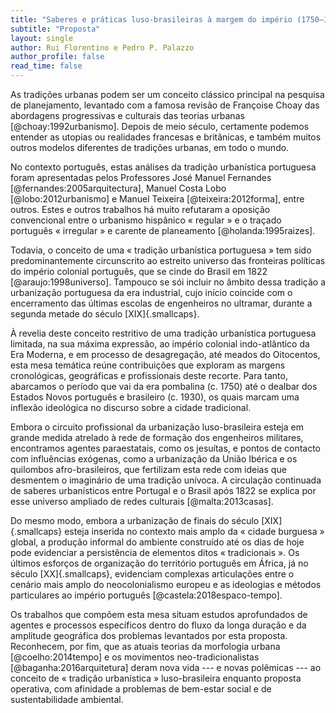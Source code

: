 ```yaml
---
title: "Saberes e práticas luso-brasileiras à margem do império (1750–1930)"
subtitle: "Proposta"
layout: single
author: Rui Florentino e Pedro P. Palazzo
author_profile: false
read_time: false
---
```


As tradições urbanas podem ser um conceito clássico principal na
pesquisa de planejamento, levantado com a famosa revisão de Françoise
Choay das abordagens progressivas e culturais das teorias urbanas
[@choay:1992urbanismo]. Depois de meio século, certamente podemos
entender as utopias ou realidades francesas e britânicas, e também
muitos outros modelos diferentes de tradições urbanas, em todo o mundo.

No contexto português, estas análises da tradição urbanística portuguesa
foram apresentadas pelos Professores José Manuel Fernandes
[@fernandes:2005arquitectura], Manuel Costa Lobo [@lobo:2012urbanismo] e
Manuel Teixeira [@teixeira:2012forma], entre outros. Estes e outros
trabalhos há muito refutaram a oposição convencional entre o urbanismo
hispânico « regular » e o traçado português « irregular » e carente de
planeamento [@holanda:1995raizes].

Todavia, o conceito de uma « tradição urbanística portuguesa » tem sido
predominantemente circunscrito ao estreito universo das fronteiras
políticas do império colonial português, que se cinde do Brasil em 1822
[@araujo:1998universo]. Tampouco se sói incluir no âmbito dessa tradição
a urbanização portuguesa da era industrial, cujo início coincide com o
encerramento das últimas escolas de engenheiros no ultramar, durante a
segunda metade do século [XIX]{.smallcaps}.

À revelia deste conceito restritivo de uma tradição urbanística
portuguesa limitada, na sua máxima expressão, ao império colonial
indo-atlântico da Era Moderna, e em processo de desagregação, até meados
do Oitocentos, esta mesa temática reúne contribuições que exploram as
margens cronológicas, geográficas e profissionais deste recorte. Para
tanto, abarcamos o período que vai da era pombalina (c. 1750) até o
dealbar dos Estados Novos português e brasileiro (c. 1930), os quais
marcam uma inflexão ideológica no discurso sobre a cidade tradicional.

Embora o circuito profissional da urbanização luso-brasileira esteja em
grande medida atrelado à rede de formação dos engenheiros militares,
encontramos agentes paraestatais, como os jesuítas, e pontos de contacto
com influências exógenas, como a urbanização da União Ibérica e os
quilombos afro-brasileiros, que fertilizam esta rede com ideias que
desmentem o imaginário de uma tradição unívoca. A circulação continuada
de saberes urbanísticos entre Portugal e o Brasil após 1822 se explica
por esse universo ampliado de redes culturais [@malta:2013casas].

Do mesmo modo, embora a urbanização de finais do século
[XIX]{.smallcaps} esteja inserida no contexto mais amplo da « cidade
burguesa » global, a produção informal do ambiente construído até os
dias de hoje pode evidenciar a persistência de elementos ditos
« tradicionais ». Os últimos esforços de organização do território
português em África, já no século [XX]{.smallcaps}, evidenciam complexas
articulações entre o cenário mais amplo do neocolonialismo europeu e as
ideologias e métodos particulares ao império português
[@castela:2018espaco-tempo].

Os trabalhos que compõem esta mesa situam estudos aprofundados de
agentes e processos específicos dentro do fluxo da longa duração e da
amplitude geográfica dos problemas levantados por esta proposta.
Reconhecem, por fim, que as atuais teorias da morfologia urbana
[@coelho:2014tempo] e os movimentos neo-tradicionalistas
[@baganha:2016arquitetura] deram nova vida --- e novas polêmicas --- ao
conceito de « tradição urbanística » luso-brasileira enquanto proposta
operativa, com afinidade a problemas de bem-estar social e de
sustentabilidade ambiental.

